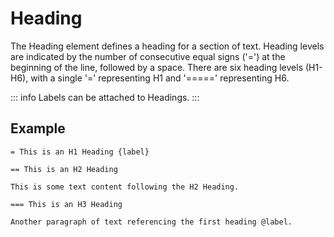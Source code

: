 # Heading

The Heading element defines a heading for a section of text.
Heading levels are indicated by the number of consecutive equal signs ('=') at the beginning of the line,
followed by a space.
There are six heading levels (H1-H6), with a single '=' representing H1 and '=====' representing H6.

::: info
Labels can be attached to Headings.
:::

## Example

```
= This is an H1 Heading {label}

== This is an H2 Heading

This is some text content following the H2 Heading.

=== This is an H3 Heading

Another paragraph of text referencing the first heading @label.
```
